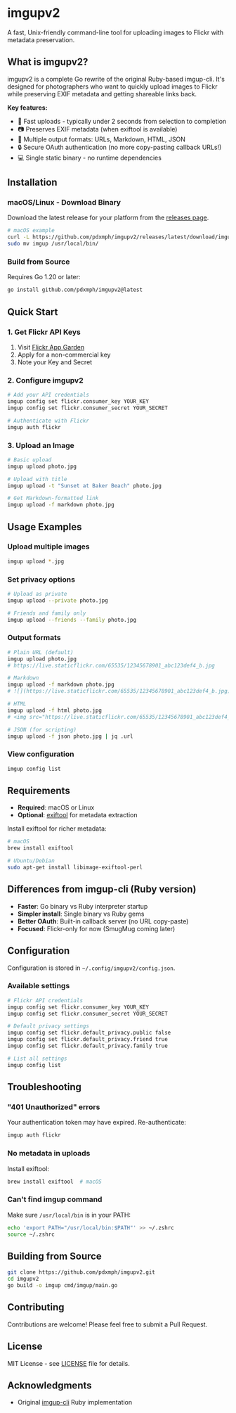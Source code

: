 # imgupv2

A fast, Unix-friendly command-line tool for uploading images to Flickr with metadata preservation.

## What is imgupv2?

imgupv2 is a complete Go rewrite of the original Ruby-based imgup-cli. It's designed for photographers who want to quickly upload images to Flickr while preserving EXIF metadata and getting shareable links back.

**Key features:**
- 🚀 Fast uploads - typically under 2 seconds from selection to completion
- 📷 Preserves EXIF metadata (when exiftool is available)
- 🔗 Multiple output formats: URLs, Markdown, HTML, JSON
- 🔒 Secure OAuth authentication (no more copy-pasting callback URLs!)
- 💻 Single static binary - no runtime dependencies

## Installation

### macOS/Linux - Download Binary

Download the latest release for your platform from the [releases page](https://github.com/pdxmph/imgupv2/releases).

```bash
# macOS example
curl -L https://github.com/pdxmph/imgupv2/releases/latest/download/imgupv2_darwin_amd64.tar.gz | tar xz
sudo mv imgup /usr/local/bin/
```

### Build from Source

Requires Go 1.20 or later:

```bash
go install github.com/pdxmph/imgupv2@latest
```

## Quick Start

### 1. Get Flickr API Keys

1. Visit [Flickr App Garden](https://www.flickr.com/services/apps/create/)
2. Apply for a non-commercial key
3. Note your Key and Secret

### 2. Configure imgupv2

```bash
# Add your API credentials
imgup config set flickr.consumer_key YOUR_KEY
imgup config set flickr.consumer_secret YOUR_SECRET

# Authenticate with Flickr
imgup auth flickr
```

### 3. Upload an Image

```bash
# Basic upload
imgup upload photo.jpg

# Upload with title
imgup upload -t "Sunset at Baker Beach" photo.jpg

# Get Markdown-formatted link
imgup upload -f markdown photo.jpg
```

## Usage Examples

### Upload multiple images
```bash
imgup upload *.jpg
```

### Set privacy options
```bash
# Upload as private
imgup upload --private photo.jpg

# Friends and family only
imgup upload --friends --family photo.jpg
```

### Output formats
```bash
# Plain URL (default)
imgup upload photo.jpg
# https://live.staticflickr.com/65535/12345678901_abc123def4_b.jpg

# Markdown
imgup upload -f markdown photo.jpg
# ![](https://live.staticflickr.com/65535/12345678901_abc123def4_b.jpg)

# HTML
imgup upload -f html photo.jpg
# <img src="https://live.staticflickr.com/65535/12345678901_abc123def4_b.jpg" />

# JSON (for scripting)
imgup upload -f json photo.jpg | jq .url
```

### View configuration
```bash
imgup config list
```

## Requirements

- **Required**: macOS or Linux
- **Optional**: [exiftool](https://exiftool.org/) for metadata extraction

Install exiftool for richer metadata:
```bash
# macOS
brew install exiftool

# Ubuntu/Debian
sudo apt-get install libimage-exiftool-perl
```

## Differences from imgup-cli (Ruby version)

- **Faster**: Go binary vs Ruby interpreter startup
- **Simpler install**: Single binary vs Ruby gems
- **Better OAuth**: Built-in callback server (no URL copy-paste)
- **Focused**: Flickr-only for now (SmugMug coming later)

## Configuration

Configuration is stored in `~/.config/imgupv2/config.json`.

### Available settings

```bash
# Flickr API credentials
imgup config set flickr.consumer_key YOUR_KEY
imgup config set flickr.consumer_secret YOUR_SECRET

# Default privacy settings
imgup config set flickr.default_privacy.public false
imgup config set flickr.default_privacy.friend true
imgup config set flickr.default_privacy.family true

# List all settings
imgup config list
```

## Troubleshooting

### "401 Unauthorized" errors
Your authentication token may have expired. Re-authenticate:
```bash
imgup auth flickr
```

### No metadata in uploads
Install exiftool:
```bash
brew install exiftool  # macOS
```

### Can't find imgup command
Make sure `/usr/local/bin` is in your PATH:
```bash
echo 'export PATH="/usr/local/bin:$PATH"' >> ~/.zshrc
source ~/.zshrc
```

## Building from Source

```bash
git clone https://github.com/pdxmph/imgupv2.git
cd imgupv2
go build -o imgup cmd/imgup/main.go
```

## Contributing

Contributions are welcome! Please feel free to submit a Pull Request.

## License

MIT License - see [LICENSE](LICENSE) file for details.

## Acknowledgments

- Original [imgup-cli](https://github.com/pdxmph/imgup-cli) Ruby implementation
